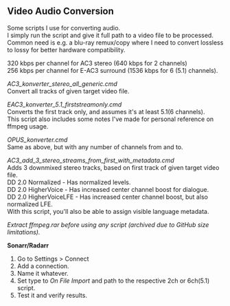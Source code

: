 ﻿
## Video Audio Conversion  
  
Some scripts I use for converting audio.  
I simply run the script and give it full path to a video file to be processed.  
Common need is e.g. a blu-ray remux/copy where I need to convert lossless to lossy for better hardware compatibility.  

320 kbps per channel for AC3 stereo (640 kbps for 2 channels)  
256 kbps per channel for E-AC3 surround (1536 kbps for 6 (5.1) channels).  
  
*AC3_konverter_stereo_all_generic.cmd*  
Convert all tracks of given target video file.  
  
*EAC3_konverter_5.1_firststreamonly.cmd*  
Converts the first track only, and assumes it's at least 5.1(6 channels).  
This script also includes some notes I've made for personal reference on ffmpeg usage.  
  
*OPUS_konverter.cmd*  
Same as above, but with any number of channels from and to.  
  
*AC3_add_3_stereo_streams_from_first_with_metadata.cmd*  
Adds 3 downmixed stereo tracks, based on first track of given target video file.  
DD 2.0 Normalized - Has normalized levels.  
DD 2.0 HigherVoice - Has increased center channel boost for dialogue.  
DD 2.0 HigherVoiceLFE - Has increased center channel boost, but also normalized LFE.  
With this script, you'll also be able to assign visible language metadata.  
  
*Extract ffmpeg.rar before using any script (archived due to GitHub size limitations).*  
  
**Sonarr/Radarr**  
  
1. Go to Settings > Connect  
2. Add a connection.  
3. Name it whatever.  
4. Set type to *On File Import* and path to the respective 2ch or 6ch(5.1) script.  
5. Test it and verify results.  